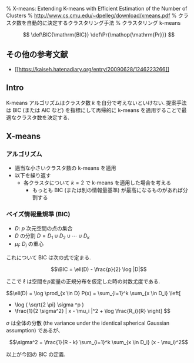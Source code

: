% X-means: Extending K-means with Efficient Estimation of the Number of Clusters
% http://www.cs.cmu.edu/~dpelleg/download/xmeans.pdf
% クラスタ数を自動的に決定するクラスタリング手法
% クラスタリング k-means

$$
\def\BIC{\mathrm{BIC}}
\def\Pr{\mathop{\mathrm{Pr}}}
$$

## その他の参考文献

- [[https://kaiseh.hatenadiary.org/entry/20090628/1246223266]]

## Intro

K-means アルゴリズムはクラスタ数 $k$ を自分で考えないといけない.
提案手法は BIC (または AIC など) を指標にして再帰的に k-means を適用することで最適なクラスタ数を決定する.

## X-means

### アルゴリズム

- 適当な小さいクラスタ数の k-means を適用
- 以下を繰り返す
    - 各クラスタについて $k=2$ で k-means を適用した場合を考える
        - もっとも BIC (または別の情報量基準) が最高になるものがあれば分割する

### ベイズ情報量規準 (BIC)

- $D$: $p$ 次元空間の点の集合
- $D$ の分割 $D = D_1 \cup D_2 \cup \cdots \cup D_k$
- $\mu_i$: $D_i$ の重心

これについて BIC は次の式で定まる.

$$\BIC = \ell(D) - \frac{p}{2} \log |D|$$

ここで $\ell$ は空間を$p$変量の正規分布を仮定した時の対数尤度である.

$$\ell(D) = \log \prod_{x \in D} P(x)
= \sum_{i=1}^k \sum_{x \in D_i} \left[
- \log ( \sqrt{2 \pi} \sigma ^p )
- \frac{1}{2 \sigma^2} | x - \mu_i |^2 + \log \frac{R_i}{R}
\right]
$$

$\sigma$ は全体の分散
(the variance under the identical spherical Gaussian assumption)
であるが、

$$\sigma^2 = \frac{1}{R - k} \sum_{i=1}^k \sum_{x \in D_i} (x - \mu_i)^2$$

以上が今回の BIC の定義.
